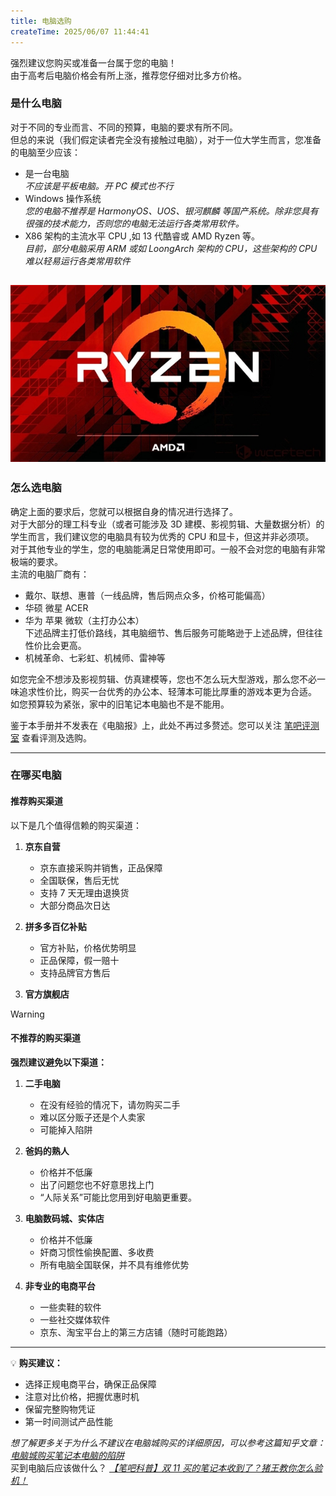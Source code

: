 ```yaml
---
title: 电脑选购
createTime: 2025/06/07 11:44:41
---
```


强烈建议您购买或准备一台属于您的电脑！   
由于高考后电脑价格会有所上涨，推荐您仔细对比多方价格。   
### 是什么电脑
对于不同的专业而言、不同的预算，电脑的要求有所不同。   
但总的来说（我们假定读者完全没有接触过电脑），对于一位大学生而言，您准备的电脑至少应该：
- 是一台电脑   
*不应该是平板电脑。开 PC 模式也不行*   
- Windows 操作系统   
*您的电脑不推荐是 HarmonyOS、UOS、银河麒麟 等国产系统。除非您具有很强的技术能力，否则您的电脑无法运行各类常用软件。*
- X86 架构的主流水平 CPU  ,如 13 代酷睿或 AMD Ryzen 等。   
*目前，部分电脑采用 ARM 或如 LoongArch 架构的 CPU，这些架构的 CPU 难以轻易运行各类常用软件*

![Ryzen](./static/Ryzen_CPU.jpg)
---
### 怎么选电脑
确定上面的要求后，您就可以根据自身的情况进行选择了。   
对于大部分的理工科专业（或者可能涉及 3D 建模、影视剪辑、大量数据分析）的学生而言，我们建议您的电脑具有较为优秀的 CPU 和显卡，但这并非必须项。   
对于其他专业的学生，您的电脑能满足日常使用即可。一般不会对您的电脑有非常极端的要求。   
主流的电脑厂商有：   
- 戴尔、联想、惠普（一线品牌，售后网点众多，价格可能偏高）
- 华硕 微星 ACER 
- 华为 苹果 微软（主打办公本）   
下述品牌主打低价路线，其电脑细节、售后服务可能略逊于上述品牌，但往往性价比会更高。
- 机械革命、七彩虹、机械师、雷神等   

如您完全不想涉及影视剪辑、仿真建模等，您也不怎么玩大型游戏，那么您不必一味追求性价比，购买一台优秀的办公本、轻薄本可能比厚重的游戏本更为合适。
如您预算较为紧张，家中的旧笔记本电脑也不是不能用。

鉴于本手册并不发表在《电脑报》上，此处不再过多赘述。您可以关注 [笔吧评测室](https://space.bilibili.com/367877) 查看评测及选购。

---

### 在哪买电脑

#### 推荐购买渠道

以下是几个值得信赖的购买渠道：
1. **京东自营**
   - 京东直接采购并销售，正品保障
   - 全国联保，售后无忧
   - 支持 7 天无理由退换货
   - 大部分商品次日达

2. **拼多多百亿补贴**   
   - 官方补贴，价格优势明显
   - 正品保障，假一赔十
   - 支持品牌官方售后
3. **官方旗舰店**


> [!WARNING]
> ####  不推荐的购买渠道
> **强烈建议避免以下渠道：**

1. **二手电脑**
   - 在没有经验的情况下，请勿购买二手
   - 难以区分贩子还是个人卖家
   - 可能掉入陷阱
2. **爸妈的熟人**
   - 价格并不低廉
   - 出了问题您也不好意思找上门
   - “人际关系”可能比您用到好电脑更重要。

3. **电脑数码城、实体店**
   - 价格并不低廉
   - 奸商习惯性偷换配置、多收费
   - 所有电脑全国联保，并不具有维修优势

4. **非专业的电商平台**
   - 一些卖鞋的软件
   - 一些社交媒体软件
   - 京东、淘宝平台上的第三方店铺（随时可能跑路）

---
💡 **购买建议：**
- 选择正规电商平台，确保正品保障
- 注意对比价格，把握优惠时机
- 保留完整购物凭证
- 第一时间测试产品性能

*想了解更多关于为什么不建议在电脑城购买的详细原因，可以参考这篇知乎文章：[电脑城购买笔记本电脑的陷阱](https://zhuanlan.zhihu.com/p/436903873)*   
买到电脑后应该做什么？ *[【笔吧科普】双 11 买的笔记本收到了？猪王教你怎么验机！](https://www.bilibili.com/video/BV1QR4y1E7Br/)*